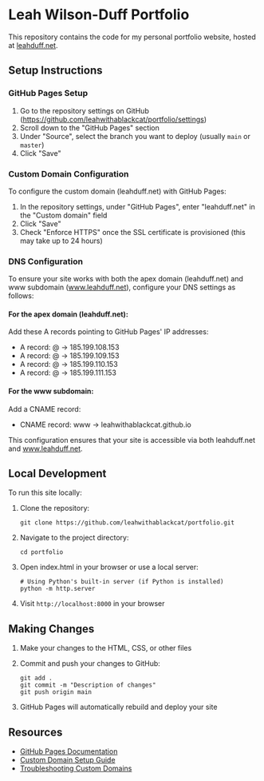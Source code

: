 # Leah Wilson-Duff Portfolio

This repository contains the code for my personal portfolio website, hosted at [leahduff.net](https://leahduff.net).

## Setup Instructions

### GitHub Pages Setup

1. Go to the repository settings on GitHub (https://github.com/leahwithablackcat/portfolio/settings)
2. Scroll down to the "GitHub Pages" section
3. Under "Source", select the branch you want to deploy (usually `main` or `master`)
4. Click "Save"

### Custom Domain Configuration

To configure the custom domain (leahduff.net) with GitHub Pages:

1. In the repository settings, under "GitHub Pages", enter "leahduff.net" in the "Custom domain" field
2. Click "Save"
3. Check "Enforce HTTPS" once the SSL certificate is provisioned (this may take up to 24 hours)

### DNS Configuration

To ensure your site works with both the apex domain (leahduff.net) and www subdomain (www.leahduff.net), configure your DNS settings as follows:

#### For the apex domain (leahduff.net):

Add these A records pointing to GitHub Pages' IP addresses:
- A record: @ -> 185.199.108.153
- A record: @ -> 185.199.109.153
- A record: @ -> 185.199.110.153
- A record: @ -> 185.199.111.153

#### For the www subdomain:

Add a CNAME record:
- CNAME record: www -> leahwithablackcat.github.io

This configuration ensures that your site is accessible via both leahduff.net and www.leahduff.net.

## Local Development

To run this site locally:

1. Clone the repository:
   ```
   git clone https://github.com/leahwithablackcat/portfolio.git
   ```

2. Navigate to the project directory:
   ```
   cd portfolio
   ```

3. Open index.html in your browser or use a local server:
   ```
   # Using Python's built-in server (if Python is installed)
   python -m http.server
   ```

4. Visit `http://localhost:8000` in your browser

## Making Changes

1. Make your changes to the HTML, CSS, or other files
2. Commit and push your changes to GitHub:
   ```
   git add .
   git commit -m "Description of changes"
   git push origin main
   ```

3. GitHub Pages will automatically rebuild and deploy your site

## Resources

- [GitHub Pages Documentation](https://docs.github.com/en/pages)
- [Custom Domain Setup Guide](https://docs.github.com/en/pages/configuring-a-custom-domain-for-your-github-pages-site)
- [Troubleshooting Custom Domains](https://docs.github.com/en/pages/configuring-a-custom-domain-for-your-github-pages-site/troubleshooting-custom-domains-and-github-pages)
